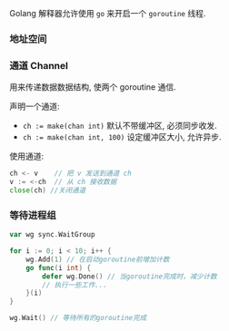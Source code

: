 Golang 解释器允许使用 `go` 来开启一个 `goroutine` 线程. 

### 地址空间

### 通道 Channel

用来传递数据数据结构, 使两个 goroutine 通信.

声明一个通道: 
- `ch := make(chan int)` 默认不带缓冲区, 必须同步收发.
- `ch := make(chan int, 100)` 设定缓冲区大小, 允许异步.

使用通道:
```go
ch <- v    // 把 v 发送到通道 ch
v := <-ch  // 从 ch 接收数据
close(ch) //关闭通道
```

### 等待进程组

```go
var wg sync.WaitGroup

for i := 0; i < 10; i++ {
    wg.Add(1) // 在启动goroutine前增加计数
    go func(i int) {
        defer wg.Done() // 当goroutine完成时，减少计数
        // 执行一些工作...
    }(i)
}

wg.Wait() // 等待所有的goroutine完成
```